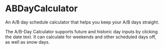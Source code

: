 # ABDayCalculator
An A/B day schedule calculator that helps you keep your A/B days straight.

The A/B-Day Calculator supports future and historic day inputs by clicking the date text. It can calculate for weekends and other scheduled days off, as well as snow days.
